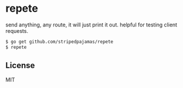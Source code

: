 # repete

send anything, any route, it will just print it out. helpful for testing client requests.

```bash
$ go get github.com/stripedpajamas/repete
$ repete
```

## License
MIT